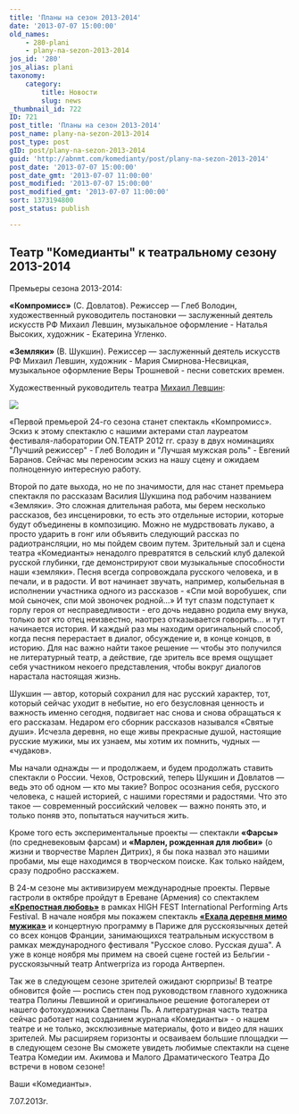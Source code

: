 ```yaml
---
title: 'Планы на сезон 2013-2014'
date: '2013-07-07 15:00:00'
old_names:
    - 280-plani
    - plany-na-sezon-2013-2014
jos_id: '280'
jos_alias: plani
taxonomy:
    category:
        title: Новости
        slug: news
_thumbnail_id: 722
ID: 721
post_title: 'Планы на сезон 2013-2014'
post_name: plany-na-sezon-2013-2014
post_type: post
gID: post/plany-na-sezon-2013-2014
guid: 'http://abnmt.com/komedianty/post/plany-na-sezon-2013-2014'
post_date: '2013-07-07 15:00:00'
post_date_gmt: '2013-07-07 11:00:00'
post_modified: '2013-07-07 15:00:00'
post_modified_gmt: '2013-07-07 11:00:00'
sort: 1373194800
post_status: publish

---
```


## Театр "Комедианты" к театральному сезону 2013-2014


Премьеры сезона 2013-2014:


**«Компромисс»** (С. Довлатов). Режиссер — Глеб Володин, художественный руководитель постановки — заслуженный деятель искусств РФ Михаил Левшин, музыкальное оформление - Наталья Высоких, художник - Екатерина Угленко.


**«Земляки»** (В. Шукшин). Режиссер — заслуженный деятель искусств РФ Михаил Левшин, художник - Мария Смирнова-Несвицкая, музыкальное оформление Веры Трошневой - песни советских времен.


Художественный руководитель театра [Михаил Левшин][0]:


![](image-01.jpg)


«Первой премьерой 24-го сезона станет спектакль «Компромисс». Эскиз к этому спектаклю с нашими актерами стал лауреатом фестиваля-лаборатории ON.ТЕАТР 2012 гг. сразу в двух номинациях "Лучший режиссер" - Глеб Володин и "Лучшая мужская роль" - Евгений Баранов. Сейчас мы переносим эскиз на нашу сцену и ожидаем полноценную интересную работу.


Второй по дате выхода, но не по значимости, для нас станет премьера спектакля по рассказам Василия Шукшина под рабочим названием «Земляки». Это сложная длительная работа, мы берем несколько рассказов, без инсценировки, то есть это отдельные истории, которые будут объединены в композицию. Можно не мудрствовать лукаво, а просто ударить в гонг или объявить следующий рассказ по радиотрансляции, но мы пойдем своим путем. Зрительный зал и сцена театра «Комедианты» ненадолго превратятся в сельский клуб далекой русской глубинки, где демонстрируют свои музыкальные способности наши «земляки». Песня всегда сопровождала русского человека, и в печали, и в радости. И вот начинает звучать, например, колыбельная в исполнении участника одного из рассказов - «Спи мой воробушек, спи мой сыночек, спи мой звоночек родной...» И тут спазм подступает к горлу героя от несправедливости - его дочь недавно родила ему внука, только вот кто отец неизвестно, наотрез отказывается говорить... и тут начинается история. И каждый раз мы находим оригинальный способ, когда песня перерастает в диалог, обсуждение и, в конце концов, в историю. Для нас важно найти такое решение — чтобы это получился не литературный театр, а действие, где зритель все время ощущает себя участником некоего представления, чтобы вокруг диалогов нарастала настоящая жизнь.


Шукшин — автор, который сохранил для нас русский характер, тот, который сейчас уходит в небытие, но его безусловная ценность и важность именно сегодня, подвигает нас снова и снова обращаться к его рассказам. Недаром его сборник рассказов назывался «Святые души». Исчезла деревня, но еще живы прекрасные душой, настоящие русские мужики, мы их узнаем, мы хотим их помнить, чудных — «чудаков».


Мы начали однажды — и продолжаем, и будем продолжать ставить спектакли о России. Чехов, Островский, теперь Шукшин и Довлатов — ведь это об одном — кто мы такие? Вопрос осознания себя, русского человека, с нашей историей, с нашими горестями и радостями. Что это такое — современный российский человек — важно понять это, и только поняв это, попытаться научиться жить.


Кроме того есть экспериментальные проекты — спектакли **«Фарсы»** (по средневековым фарсам) и **«Марлен, рожденная для любви»** (о жизни и творчестве Марлен Дитрих), я бы пока назвал это нашими пробами, мы еще находимся в творческом поиске. Как только найдем, сразу подробно расскажем.


В 24-м сезоне мы активизируем международные проекты. Первые гастроли в октябре пройдут в Ереване (Армения) со спектаклем **[«Крепостная любовь»][1]** в рамках HIGH FEST International Performing Arts Festival. В начале ноября мы покажем спектакль **[«Ехала деревня мимо мужика»][2]** и концертную программу в Париже для русскоязычных детей со всех концов Франции, занимающихся театральным искусством в рамках международного фестиваля "Русское слово. Русская душа". А уже в конце ноября мы примем на своей сцене гостей из Бельгии - русскоязычный театр Antwerpriza из города Антверпен.


Так же в следующем сезоне зрителей ожидают сюрпризы! В театре обновится фойе — роспись стен под руководством главного художника театра Полины Левшиной и оригинальное решение фотогалереи от нашего фотохудожника Светланы Пь. А литературная часть театра сейчас работает над созданием журнала «Комедианты» - о нашем театре и не только, эксклюзивные материалы, фото и видео для наших зрителей. Мы расширяем горизонты и осваиваем большие площадки — в следующем сезоне Вы сможете увидеть любимые спектакли на сцене Театра Комедии им. Акимова и Малого Драматического Театра До встречи в новом сезоне!


Ваши «Комедианты».


7.07.2013г.

[0]: ../../person/mikhail-levshin "Михаил Левшин"
[1]: ../../performance/krepostnaya-lyubov-mumu "Крепостная любовь (Муму)"
[2]: ../../performance/ekhala-derevnya-mimo-muzhika "Ехала деревня мимо мужика"